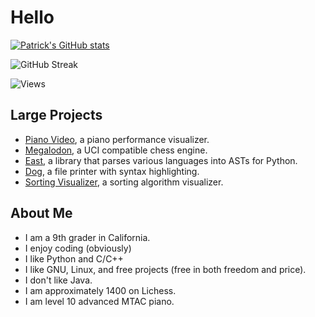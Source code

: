 # Hello

[![Patrick's GitHub stats](https://github-readme-stats.vercel.app/api?username=huangpatrick16777216&theme=dark)](https://github.com/huangpatrick16777216)

![GitHub Streak](https://github-readme-streak-stats.herokuapp.com/?user=huangpatrick16777216&theme=dark)

![Views](https://komarev.com/ghpvc/?username=HuangPatrick16777216)

## Large Projects
* [Piano Video][pianovid], a piano performance visualizer.
* [Megalodon][megalodon], a UCI compatible chess engine.
* [East][east], a library that parses various languages into ASTs for Python.
* [Dog][dog], a file printer with syntax highlighting.
* [Sorting Visualizer][sortvis], a sorting algorithm visualizer.

## About Me
* I am a 9th grader in California.
* I enjoy coding (obviously)
* I like Python and C/C++
* I like GNU, Linux, and free projects (free in both freedom and price).
* I don't like Java.
* I am approximately 1400 on Lichess.
* I am level 10 advanced MTAC piano.

[pianovid]: https://github.com/HuangPatrick16777216/piano_video
[sortvis]: https://github.com/HuangPatrick16777216/sorting_visualizer
[megalodon]: https://github.com/HuangPatrick16777216/megalodon
[video]: https://github.com/HuangPatrick16777216/video_editor
[dog]: https://github.com/HuangPatrick16777216/dog
[east]: https://github.com/HuangPatrick16777216/python-east
